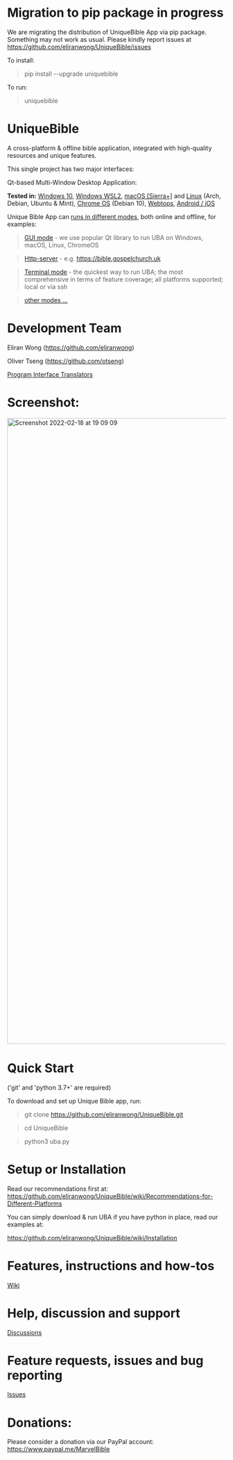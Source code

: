 # Migration to pip package in progress

We are migrating the distribution of UniqueBible App via pip package. Something may not work as usual.  Please kindly report issues at https://github.com/eliranwong/UniqueBible/issues

To install:

> pip install --upgrade uniquebible

To run:

> uniquebible

# UniqueBible

A cross-platform & offline bible application, integrated with high-quality resources and unique features.

This single project has two major interfaces:

Qt-based Multi-Window Desktop Application:

<b>Tested in:</b> <a href="https://github.com/eliranwong/UniqueBible/wiki/Install-on-Windows">Windows 10</a>, <a href="https://github.com/eliranwong/wsl2/blob/master/bible_apps/desktop.md">Windows WSL2</a>, <a href="https://github.com/eliranwong/UniqueBible/wiki/Install-on-macOS">macOS [Sierra+]</a> and <a href="https://github.com/eliranwong/UniqueBible/wiki/Install-on-Linux">Linux</a> (Arch, Debian, Ubuntu & Mint), <a href="https://github.com/eliranwong/UniqueBible/wiki/Install-on-Chrome-OS">Chrome OS</a> (Debian 10), <a href="https://github.com/eliranwong/UniqueBible/wiki/Webtop-Version---RECOMMENDED!">Webtops</a>, <a href="https://github.com/eliranwong/UniqueBible/wiki/Android-iOS-Version">Android / iOS</a>

Unique Bible App can <a href="https://github.com/eliranwong/UniqueBible/wiki/UBA-Run-Modes">runs in different modes</a>, both online and offline, for examples:

> <a href="https://github.com/eliranwong/UniqueBible/wiki/Command-Line-Interface">GUI mode</a> - we use popular Qt library to run UBA on Windows, macOS, Linux, ChromeOS

> <a href="https://github.com/eliranwong/UniqueBible/wiki/Web-Version-%5Bavailable-OFFLINE%5D">Http-server</a> - e.g. <a href="https://bible.gospelchurch.uk">https://bible.gospelchurch.uk</a>

> <a href="https://github.com/eliranwong/UniqueBible/wiki/Terminal-Mode">Terminal mode</a> - the quickest way to run UBA; the most comprehensive in terms of feature coverage; all platforms supported; local or via ssh

> <a href="https://github.com/eliranwong/UniqueBible/wiki/UBA-Run-Modes">other modes ...</a>

# Development Team

Eliran Wong (https://github.com/eliranwong)

Oliver Tseng (https://github.com/otseng)

<a href="https://github.com/eliranwong/UniqueBible/wiki/Translators">Program Interface Translators</a>

# Screenshot:

<img width="1440" alt="Screenshot 2022-02-18 at 19 09 09" src="https://user-images.githubusercontent.com/25262722/154747249-adf94293-eaab-43aa-9461-04d4d688b3d1.png">

# Quick Start

('git' and 'python 3.7+' are required)

To download and set up Unique Bible app, run:

> git clone https://github.com/eliranwong/UniqueBible.git

> cd UniqueBible

> python3 uba.py

# Setup or Installation

Read our recommendations first at: https://github.com/eliranwong/UniqueBible/wiki/Recommendations-for-Different-Platforms

You can simply download & run UBA if you have python in place, read our examples at:

https://github.com/eliranwong/UniqueBible/wiki/Installation

# Features, instructions and how-tos

[Wiki](https://github.com/eliranwong/UniqueBible/wiki)

# Help, discussion and support

[Discussions](https://github.com/eliranwong/UniqueBible/discussions)

# Feature requests, issues and bug reporting

[Issues](https://github.com/eliranwong/UniqueBible/issues)

# Donations:

Please consider a donation via our PayPal account:
<a href="https://www.paypal.me/MarvelBible">https://www.paypal.me/MarvelBible</a>

